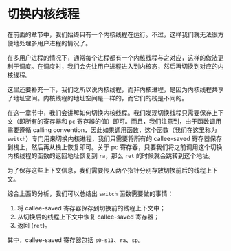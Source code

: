 # 切换内核线程

在前面的章节中，我们始终只有一个内核线程在运行。不过，这样我们就无法很方便地处理多用户进程的情况了。

在多用户进程的情况下，通常每个进程都有一个内核线程与之对应，这样的做法更利于调度。在调度时，我们会先让用户进程进入到内核态，然后再切换到对应的内核线程。

这里还要补充一下，我们之所以说内核线程，而非内核进程，是因为内核线程共享了地址空间。内核线程的地址空间是一样的，而它们的栈是不同的。

在这一章节中，我们会讲解如何切换内核线程。我们发现切换线程只需要保存上下文（即所有的寄存器和 `pc` 寄存器的值）即可。而且，我们注意到，由于函数调用需要遵循 calling convention，因此如果调用函数，这个函数（我们在这里称为 `switch`）专门用来切换内核进程，我们只需要将所有的 callee-saved 寄存器保存到栈上，然后再从栈上恢复即可。关于 pc 寄存器，只要我们将之前调用这个切换内核线程的函数的返回地址恢复到 `ra`，那么 `ret` 的时候就会跳转到这个地址。

为了保存这些上下文信息，我们需要传入两个指针分别存放切换前后的线程上下文。

综合上面的分析，我们可以总结出 `switch` 函数需要做的事情：

1. 将 callee-saved 寄存器保存到切换前的线程上下文中；
2. 从切换后的线程上下文中恢复 callee-saved 寄存器；
3. 返回 (`ret`)。

其中，callee-saved 寄存器包括 `s0-s11`、`ra`、`sp`。
